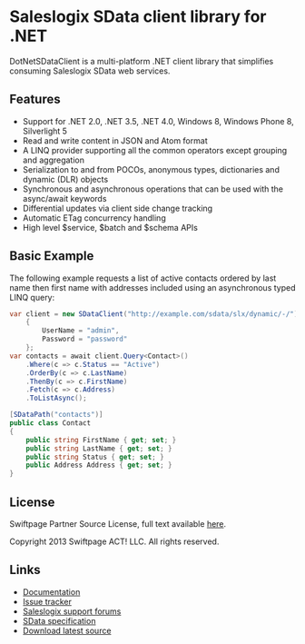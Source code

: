 Saleslogix SData client library for .NET
========================================

DotNetSDataClient is a multi-platform .NET client library that simplifies consuming Saleslogix SData web services.

Features
--------
* Support for .NET 2.0, .NET 3.5, .NET 4.0, Windows 8, Windows Phone 8, Silverlight 5
* Read and write content in JSON and Atom format
* A LINQ provider supporting all the common operators except grouping and aggregation
* Serialization to and from POCOs, anonymous types, dictionaries and dynamic (DLR) objects
* Synchronous and asynchronous operations that can be used with the async/await keywords
* Differential updates via client side change tracking
* Automatic ETag concurrency handling
* High level $service, $batch and $schema APIs

Basic Example
-------------
The following example requests a list of active contacts ordered by last name then first name with addresses included using an asynchronous typed LINQ query:

```csharp
var client = new SDataClient("http://example.com/sdata/slx/dynamic/-/")
    {
        UserName = "admin",
        Password = "password"
    };
var contacts = await client.Query<Contact>()
    .Where(c => c.Status == "Active")
    .OrderBy(c => c.LastName)
    .ThenBy(c => c.FirstName)
    .Fetch(c => c.Address)
    .ToListAsync();

[SDataPath("contacts")]
public class Contact
{
    public string FirstName { get; set; }
    public string LastName { get; set; }
    public string Status { get; set; }
    public Address Address { get; set; }
}
```

License
-------
Swiftpage Partner Source License, full text available [here](https://raw.githubusercontent.com/Saleslogix/DotNetSDataClient/master/LICENSE).

Copyright 2013 Swiftpage ACT! LLC. All rights reserved.

Links
-----
* [Documentation](http://developer.saleslogix.com/DotNetSDataClient/)
* [Issue tracker](https://github.com/Saleslogix/DotNetSDataClient/issues)
* [Saleslogix support forums](http://community.saleslogix.com/t5/Developer-Web-Discussions/bd-p/dev_web)
* [SData specification](http://interop.sage.com/daisy/sdata/Introduction.html)
* [Download latest source](https://github.com/Saleslogix/DotNetSDataClient/zipball/master)